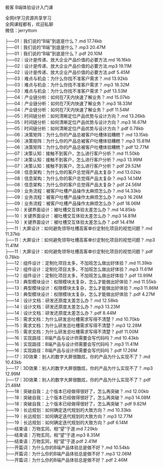 极客 B端体验设计入门课

全网it学习资源共享学习<br>全网课程都有，欢迎私聊<br>微信：jerryttom<br>

├──01｜我们说的“B端”到底是什么？.md 17.74kb<br> ├──01｜我们说的“B端”到底是什么？.mp3 20.47M<br> ├──01｜我们说的“B端”到底是什么？.pdf 20.10M<br> ├──02｜设计是传递、放大企业产品价值的必要方法.md 16.16kb<br> ├──02｜设计是传递、放大企业产品价值的必要方法.mp3 19.11M<br> ├──02｜设计是传递、放大企业产品价值的必要方法.pdf 5.45M<br> ├──03｜难点与机会：为什么你找不准客户需求？.md 13.92kb<br> ├──03｜难点与机会：为什么你找不准客户需求？.mp3 18.32M<br> ├──03｜难点与机会：为什么你找不准客户需求？.pdf 13.53M<br> ├──04｜产业链分析：如何在7天内快速了解业务？.md 15.07kb<br> ├──04｜产业链分析：如何在7天内快速了解业务？.mp3 18.33M<br> ├──04｜产业链分析：如何在7天内快速了解业务？.pdf 11.54M<br> ├──05｜时间链分析：如何清晰定位产品优势与设计方向？.md 13.26kb<br> ├──05｜时间链分析：如何清晰定位产品优势与设计方向？.mp3 16.67M<br> ├──05｜时间链分析：如何清晰定位产品优势与设计方向？.pdf 0.78kb<br> ├──06｜决策矩阵：为什么你的产品总被客户吐槽体验糟糕？.md 13.15kb<br> ├──06｜决策矩阵：为什么你的产品总被客户吐槽体验糟糕？.mp3 15.81M<br> ├──06｜决策矩阵：为什么你的产品总被客户吐槽体验糟糕？.pdf 12.77M<br> ├──07｜决策认知：接触不到客户，怎么进行客户分析？.md 11.50kb<br> ├──07｜决策认知：接触不到客户，怎么进行客户分析？.mp3 13.99M<br> ├──07｜决策认知：接触不到客户，怎么进行客户分析？.pdf 29.52M<br> ├──08｜信息架构：为什么你的客户总觉得产品太复杂？.md 13.02kb<br> ├──08｜信息架构：为什么你的客户总觉得产品太复杂？.mp3 14.14M<br> ├──08｜信息架构：为什么你的客户总觉得产品太复杂？.pdf 24.56M<br> ├──09｜业务流程：被客户吐槽产品操作太麻烦怎么办？.md 14.33kb<br> ├──09｜业务流程：被客户吐槽产品操作太麻烦怎么办？.mp3 16.26M<br> ├──09｜业务流程：被客户吐槽产品操作太麻烦怎么办？.pdf 18.06M<br> ├──10｜关键界面设计：被吐槽交互体验太差怎么办？.md 14.85kb<br> ├──10｜关键界面设计：被吐槽交互体验太差怎么办？.mp3 14.81M<br> ├──10｜关键界面设计：被吐槽交互体验太差怎么办？.pdf 14.41M<br> ├──11｜大屏设计：如何避免领导吐槽高客单价定制化项目的视觉问题？.md 11.37kb<br> ├──11｜大屏设计：如何避免领导吐槽高客单价定制化项目的视觉问题？.mp3 11.41M<br> ├──11｜大屏设计：如何避免领导吐槽高客单价定制化项目的视觉问题？.pdf 0.78kb<br> ├──12｜组件设计：定制化项目太多，不加班怎么做出好体验？.md 11.39kb<br> ├──12｜组件设计：定制化项目太多，不加班怎么做出好体验？.mp3 11.61M<br> ├──12｜组件设计：定制化项目太多，不加班怎么做出好体验？.pdf 13.99M<br> ├──13｜典型模块设计：权限模块太复杂，怎么才能做出好体验？.md 11.55kb<br> ├──13｜典型模块设计：权限模块太复杂，怎么才能做出好体验？.mp3 11.86M<br> ├──13｜典型模块设计：权限模块太复杂，怎么才能做出好体验？.pdf 4.27M<br> ├──14｜设计文档：研发还原度太差怎么办？.md 12.58kb<br> ├──14｜设计文档：研发还原度太差怎么办？.mp3 13.23M<br> ├──14｜设计文档：研发还原度太差怎么办？.pdf 8.44M<br> ├──15｜需求文档：为什么研发总吐槽需求写得不清楚？.md 10.70kb<br> ├──15｜需求文档：为什么研发总吐槽需求写得不清楚？.mp3 12.28M<br> ├──15｜需求文档：为什么研发总吐槽需求写得不清楚？.pdf 11.00M<br> ├──16｜实现路径：B端产品与设计师需要会写代码吗？.md 10.43kb<br> ├──16｜实现路径：B端产品与设计师需要会写代码吗？.mp3 11.41M<br> ├──16｜实现路径：B端产品与设计师需要会写代码吗？.pdf 17.26M<br> ├──17｜3D效果：别人的数字大屏很酷炫，你的产品为什么实现不了？.md 10.43kb<br> ├──17｜3D效果：别人的数字大屏很酷炫，你的产品为什么实现不了？.mp3 12.99M<br> ├──17｜3D效果：别人的数字大屏很酷炫，你的产品为什么实现不了？.pdf 21.48M<br> ├──18｜突破自我：上个版本已经做得很好了，怎么再突破？.md 12.00kb<br> ├──18｜突破自我：上个版本已经做得很好了，怎么再突破？.mp3 14.08M<br> ├──18｜突破自我：上个版本已经做得很好了，怎么再突破？.pdf 9.82M<br> ├──19｜长远规划：如何确定迭代规划的大致方向？.md 10.33kb<br> ├──19｜长远规划：如何确定迭代规划的大致方向？.mp3 12.77M<br> ├──19｜长远规划：如何确定迭代规划的大致方向？.pdf 6.14M<br> ├──结束语｜万物玄同，相“望”于道.md 7.29kb<br> ├──结束语｜万物玄同，相“望”于道.mp3 8.35M<br> ├──结束语｜万物玄同，相“望”于道.pdf 2.41M<br> ├──开篇词｜为什么你的B端产品体验总是做不好？.md 10.54kb<br> ├──开篇词｜为什么你的B端产品体验总是做不好？.mp3 12.06M<br> └──开篇词｜为什么你的B端产品体验总是做不好？.pdf 2.46M